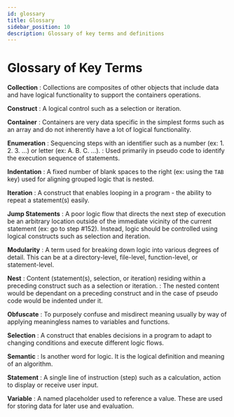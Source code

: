 ```yaml
---
id: glossary
title: Glossary
sidebar_position: 10
description: Glossary of key terms and definitions
---
```


# Glossary of Key Terms

**Collection**
: Collections are composites of other objects that include data and have logical functionality to support the containers operations.

**Construct**
: A logical control such as a selection or iteration.

**Container**
: Containers are very data specific in the simplest forms such as an array and do not inherently have a lot of logical functionality.

**Enumeration**
: Sequencing steps with an identifier such as a number (ex: 1. 2. 3. ...) or letter (ex: A. B. C. ...).
: Used primarily in pseudo code to identify the execution sequence of statements.

**Indentation**
: A fixed number of blank spaces to the right (ex: using the `TAB` key) used for aligning grouped logic that is nested.

**Iteration**
: A construct that enables looping in a program - the ability to repeat a statement(s) easily.

**Jump Statements**
: A poor logic flow that directs the next step of execution be an arbitrary location outside of the immediate vicinity of the current statement (ex: go to step #152). Instead, logic should be controlled using logical constructs such as selection and iteration.

**Modularity**
: A term used for breaking down logic into various degrees of detail. This can be at a directory-level, file-level, function-level, or statement-level.

**Nest**
: Content (statement(s), selection, or iteration) residing within a preceding construct such as a selection or iteration.
: The nested content would be dependant on a preceding construct and in the case of pseudo code would be indented under it.

**Obfuscate**
: To purposely confuse and misdirect meaning usually by way of applying meaningless names to variables and functions.

**Selection**
: A construct that enables decisions in a program to adapt to changing conditions and execute different logic flows.

**Semantic**
: Is another word for logic. It is the logical definition and meaning of an algorithm.

**Statement**
: A single line of instruction (step) such as a calculation, action to display or receive user input.

**Variable**
: A named placeholder used to reference a value. These are used for storing data for later use and evaluation.
